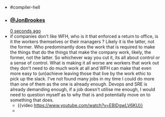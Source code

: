 - #compiler-hell
- ### [@JonBrookes](https://www.youtube.com/channel/UC4NuiHo2_5jDd9VXpld4CrA)
  [0 seconds ago](https://www.youtube.com/watch?v=EBlDgwLV6KU&lc=Ugy03Z36UJTvIfeHsFV4AaABAg)
- if companies don't like WFH, who is it that enforced a return to office, is it the workers themselves or their managers ? Likely it is the latter, not the former. Who predominantly does the work that is required to make the things that do the things that make the company work, likely, the former, not the latter. So whichever way you cut it, its all about control or a sense of control. What is making it all worse are workers that work out they don't need to do much work at all and WFH can make that even more easy to (un)achieve leaving those that live by the work ethic to pick up the slack. I've not found many jobs in my time I could do more than one of them as the one is already enough. Devops and SRE is already demanding enough, if a job doesn't utilise me enough, I would need to question myself as to why that is and potentially move on to something that does.
	- {{video https://www.youtube.com/watch?v=EBlDgwLV6KU}}
	-
